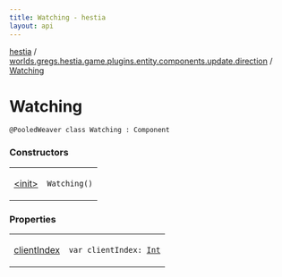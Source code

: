 ```yaml
---
title: Watching - hestia
layout: api
---
```


<div class='api-docs-breadcrumbs'><a href="../../index.html">hestia</a> / <a href="../index.html">worlds.gregs.hestia.game.plugins.entity.components.update.direction</a> / <a href="./index.html">Watching</a></div>

# Watching

<div class="signature"><code><span class="identifier">@PooledWeaver</span> <span class="keyword">class </span><span class="identifier">Watching</span>&nbsp;<span class="symbol">:</span>&nbsp;<span class="identifier">Component</span></code></div>

### Constructors

<table class="api-docs-table">
<tbody>
<tr>
<td markdown="1">

<a href="-init-.html">&lt;init&gt;</a>


</td>
<td markdown="1">
<div class="signature"><code><span class="identifier">Watching</span><span class="symbol">(</span><span class="symbol">)</span></code></div>

</td>
</tr>
</tbody>
</table>

### Properties

<table class="api-docs-table">
<tbody>
<tr>
<td markdown="1">

<a href="client-index.html">clientIndex</a>


</td>
<td markdown="1">
<div class="signature"><code><span class="keyword">var </span><span class="identifier">clientIndex</span><span class="symbol">: </span><a href="https://kotlinlang.org/api/latest/jvm/stdlib/kotlin/-int/index.html"><span class="identifier">Int</span></a></code></div>

</td>
</tr>
</tbody>
</table>
